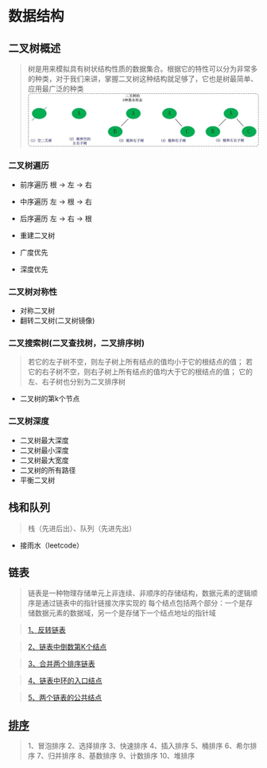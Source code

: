 <!--
 * @Author: 289608944@qq.com
 * @Date: 2019-12-30 15:47:32
 * @LastEditors  : 289608944@qq.com
 * @LastEditTime : 2020-01-09 11:55:02
 * @Description: In User Settings Edit
 -->
# 数据结构
## 二叉树概述

>树是用来模拟具有树状结构性质的数据集合。根据它的特性可以分为非常多的种类，对于我们来讲，掌握二叉树这种结构就足够了，它也是树最简单、应用最广泛的种类  
![](https://github.com/jiangdexiao/blog/blob/master/structure/images/tree.jpg)   

### 二叉树遍历

* 前序遍历  根 -> 左 -> 右
* 中序遍历  左 -> 根 -> 右
* 后序遍历  左 -> 右 -> 根

* 重建二叉树
* 广度优先
* 深度优先

### 二叉树对称性

* 对称二叉树
* 翻转二叉树(二叉树镜像)

### 二叉搜索树(二叉查找树，二叉排序树)

>若它的左子树不空，则左子树上所有结点的值均小于它的根结点的值； 若它的右子树不空，则右子树上所有结点的值均大于它的根结点的值； 它的左、右子树也分别为二叉排序树

* 二叉树的第k个节点

### 二叉树深度

* 二叉树最大深度
* 二叉树最小深度
* 二叉树最大宽度
* 二叉树的所有路径
* 平衡二叉树

## 栈和队列
>栈（先进后出）、队列（先进先出）

* 接雨水（leetcode）

## 链表
>链表是一种物理存储单元上非连续、非顺序的存储结构，数据元素的逻辑顺序是通过链表中的指针链接次序实现的
每个结点包括两个部分：一个是存储数据元素的数据域，另一个是存储下一个结点地址的指针域

>[1、反转链表](https://github.com/jiangdexiao/blog/issues/18)

>[2、链表中倒数第K个结点](https://github.com/jiangdexiao/blog/issues/19)

>[3、合并两个排序链表](https://github.com/jiangdexiao/blog/issues/20)

>[4、链表中环的入口结点](https://github.com/jiangdexiao/blog/issues/21)

>[5、两个链表的公共结点](https://github.com/jiangdexiao/blog/issues/22)

## [排序](https://github.com/jiangdexiao/blog/blob/master/structure/algorithm/sort.js)

>1、冒泡排序
>2、选择排序
>3、快速排序
>4、插入排序
>5、桶排序
>6、希尔排序
>7、归并排序
>8、基数排序
>9、计数排序
>10、堆排序
